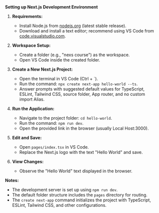 **Setting up Next.js Development Environment**

1. **Requirements:**
   - Install Node.js from [nodejs.org](https://nodejs.org) (latest stable release).
   - Download and install a text editor; recommend using VS Code from [code.visualstudio.com](https://code.visualstudio.com).

2. **Workspace Setup:**
   - Create a folder (e.g., "nexs course") as the workspace.
   - Open VS Code inside the created folder.

3. **Create a New Next.js Project:**
   - Open the terminal in VS Code (Ctrl + `).
   - Run the command: `npx create next-app hello-world --ts`.
   - Answer prompts with suggested default values for TypeScript, ESLint, Tailwind CSS, source folder, App router, and no custom import Alias.

4. **Run the Application:**
   - Navigate to the project folder: `cd hello-world`.
   - Run the command: `npm run dev`.
   - Open the provided link in the browser (usually Local Host:3000).

5. **Edit and Save:**
   - Open `pages/index.tsx` in VS Code.
   - Replace the Next.js logo with the text "Hello World" and save.

6. **View Changes:**
   - Observe the "Hello World" text displayed in the browser.

**Notes:**
- The development server is set up using `npm run dev`.
- The default folder structure includes the `pages` directory for routing.
- The `create next-app` command initializes the project with TypeScript, ESLint, Tailwind CSS, and other configurations.

